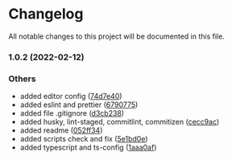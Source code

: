 # Changelog

All notable changes to this project will be documented in this file.

### 1.0.2 (2022-02-12)

### Others

- added editor config ([74d7e40](https://github.com/gravinawilliam/template-nodejs-any_framework-clean_architecture/commit/74d7e402a048198f71f413eb0fb091e1553d0341))
- added eslint and prettier ([6790775](https://github.com/gravinawilliam/template-nodejs-any_framework-clean_architecture/commit/6790775e9a4a40094634ceabf2a75dc0741a5a3f))
- added file .gitignore ([d3cb238](https://github.com/gravinawilliam/template-nodejs-any_framework-clean_architecture/commit/d3cb238dc80a82885c639942338cde148fab527f))
- added husky, lint-staged, commitlint, commitizen ([cecc9ac](https://github.com/gravinawilliam/template-nodejs-any_framework-clean_architecture/commit/cecc9ac49eed55f0393bcead0f53795eee207684))
- added readme ([052ff34](https://github.com/gravinawilliam/template-nodejs-any_framework-clean_architecture/commit/052ff34624b856c8566f89e3a7fe8b0f683f4cf7))
- added scripts check and fix ([5e1bd0e](https://github.com/gravinawilliam/template-nodejs-any_framework-clean_architecture/commit/5e1bd0ebde0a802cd7b5dd774d779f8f7f976b76))
- added typescript and ts-config ([1aaa0af](https://github.com/gravinawilliam/template-nodejs-any_framework-clean_architecture/commit/1aaa0afae98ea4c1c7e234a103e6e616600d3154))
